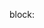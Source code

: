 <!-- $0.39<\mu_E/\mu_L < 2.55$ and $\mu_L < 0.0.056$. -->

<!-- this breaks it -->

<!-- 0.39<\mu /\mu_L<2.55 -->

block:
